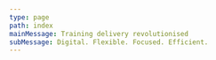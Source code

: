 ```yaml
---
type: page
path: index
mainMessage: Training delivery revolutionised
subMessage: Digital. Flexible. Focused. Efficient.
---
```


